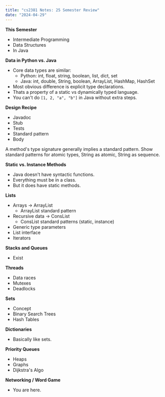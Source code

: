 ```yaml
---
title: "cs2381 Notes: 25 Semester Review"
date: "2024-04-29"
---
```



**This Semester**

 - Intermediate Programming
 - Data Structures
 - In Java


**Data in Python vs. Java**

 - Core data types are similar:
   - Python: int, float, string, boolean, list, dict, set
   - Java: int, double, String, boolean, ArrayList, HashMap, HashSet
 - Most obvious difference is explicit type declarations.
 - Thats a property of a static vs dynamically typed language.
 - You can't do ```[1, 2, "a", "b"]``` in Java without extra steps.


**Design Recipe**

 - Javadoc
 - Stub
 - Tests
 - Standard pattern
 - Body

A method's type signature generally implies a standard pattern. Show
standard patterns for atomic types, String as atomic, String as sequence.


**Static vs. Instance Methods**

 - Java doesn't have syntactic functions.
 - Everything must be in a class.
 - But it does have static methods.


**Lists**

 - Arrays -> ArrayList
   - ArrayList standard pattern
 - Recursive data -> ConsList
   - ConsList standard patterns (static, instance)
 - Generic type parameters
 - List interface
 - Iterators


**Stacks and Queues**

 - Exist
 

**Threads**

 - Data races
 - Mutexes
 - Deadlocks
 

**Sets**

 - Concept
 - Binary Search Trees
 - Hash Tables


**Dictionaries**

 - Basically like sets.


**Priority Queues**

 - Heaps
 - Graphs
 - Dijkstra's Algo


**Networking / Word Game**

 - You are here.



 
